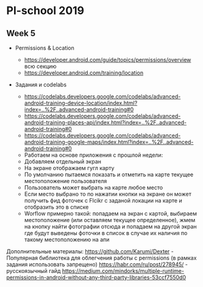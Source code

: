 # PI-school 2019

## Week 5
 - Permissions & Location 
 
   - https://developer.android.com/guide/topics/permissions/overview всю секцию
   - https://developer.android.com/training/location 
  - Задания и codelabs
    - https://codelabs.developers.google.com/codelabs/advanced-android-training-device-location/index.html?index=..%2F..advanced-android-training#0
    - https://codelabs.developers.google.com/codelabs/advanced-android-training-places-api/index.html?index=..%2F..advanced-android-training#0
    - https://codelabs.developers.google.com/codelabs/advanced-android-training-google-maps/index.html?index=..%2F..advanced-android-training#0
    - Работаем на основе приложения с прошлой недели:
     - Добавляем отдельный экран
     - На экране отображаем гугл карту
     - По умолчанию пытаемся показать и отметить на карте текущее местоположение пользователя
     - Пользователь может выбрать на карте любое место
     - Если место выбрано то по нажатии кнопки на экране он может получить фид фоточек с Flcikr с заданой локации на карте и отобразить это в списке
     - Worflow примерно такой: попадаем на экран с картой, выбираем местоположение (или оставляем текущее определенное), жмем на кнопку найти фотографии отсюда и попадаем на другой экран где будут выведены фоточки в список в случае их наличия по такому местоположению на апи


Дополнительные материалы:
https://github.com/Karumi/Dexter - Популярная библиотека для облегчения работы с permissions (в рамках задания использовать запрещено)
https://habr.com/ru/post/278945/ - русскоязычный гайд
https://medium.com/mindorks/multiple-runtime-permissions-in-android-without-any-third-party-libraries-53ccf7550d0
